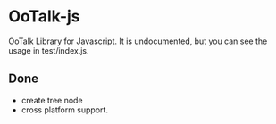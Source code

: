 OoTalk-js
====================

OoTalk Library for Javascript.
It is undocumented, but you can see the usage in test/index.js.

## Done

- create tree node
- cross platform support.
